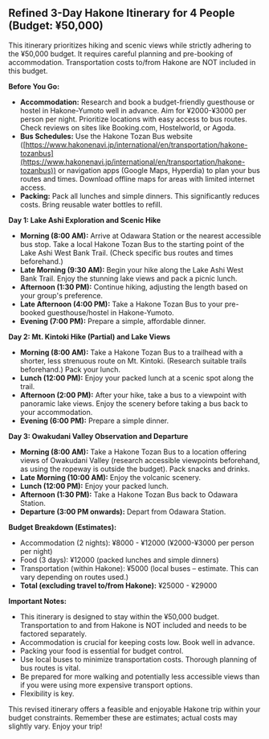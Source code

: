 ## Refined 3-Day Hakone Itinerary for 4 People (Budget: ¥50,000)

This itinerary prioritizes hiking and scenic views while strictly adhering to the ¥50,000 budget.  It requires careful planning and pre-booking of accommodation.  Transportation costs to/from Hakone are NOT included in this budget.

**Before You Go:**

* **Accommodation:**  Research and book a budget-friendly guesthouse or hostel in Hakone-Yumoto well in advance. Aim for ¥2000-¥3000 per person per night.  Prioritize locations with easy access to bus routes. Check reviews on sites like Booking.com, Hostelworld, or Agoda.
* **Bus Schedules:** Use the Hakone Tozan Bus website ([https://www.hakonenavi.jp/international/en/transportation/hakone-tozanbus](https://www.hakonenavi.jp/international/en/transportation/hakone-tozanbus)) or navigation apps (Google Maps, Hyperdia) to plan your bus routes and times.  Download offline maps for areas with limited internet access.
* **Packing:** Pack all lunches and simple dinners. This significantly reduces costs.  Bring reusable water bottles to refill.

**Day 1: Lake Ashi Exploration and Scenic Hike**

* **Morning (8:00 AM):** Arrive at Odawara Station or the nearest accessible bus stop. Take a local Hakone Tozan Bus to the starting point of the Lake Ashi West Bank Trail. (Check specific bus routes and times beforehand.)
* **Late Morning (9:30 AM):** Begin your hike along the Lake Ashi West Bank Trail.  Enjoy the stunning lake views and pack a picnic lunch.
* **Afternoon (1:30 PM):** Continue hiking, adjusting the length based on your group's preference.
* **Late Afternoon (4:00 PM):** Take a Hakone Tozan Bus to your pre-booked guesthouse/hostel in Hakone-Yumoto.
* **Evening (7:00 PM):** Prepare a simple, affordable dinner.

**Day 2: Mt. Kintoki Hike (Partial) and Lake Views**

* **Morning (8:00 AM):** Take a Hakone Tozan Bus to a trailhead with a shorter, less strenuous route on Mt. Kintoki.  (Research suitable trails beforehand.)  Pack your lunch.
* **Lunch (12:00 PM):** Enjoy your packed lunch at a scenic spot along the trail.
* **Afternoon (2:00 PM):**  After your hike, take a bus to a viewpoint with panoramic lake views.  Enjoy the scenery before taking a bus back to your accommodation.
* **Evening (6:00 PM):** Prepare a simple dinner.

**Day 3: Owakudani Valley Observation and Departure**

* **Morning (8:00 AM):** Take a Hakone Tozan Bus to a location offering views of Owakudani Valley (research accessible viewpoints beforehand, as using the ropeway is outside the budget).  Pack snacks and drinks.
* **Late Morning (10:00 AM):** Enjoy the volcanic scenery.
* **Lunch (12:00 PM):** Enjoy your packed lunch.
* **Afternoon (1:30 PM):** Take a Hakone Tozan Bus back to Odawara Station.
* **Departure (3:00 PM onwards):** Depart from Odawara Station.


**Budget Breakdown (Estimates):**

* Accommodation (2 nights): ¥8000 - ¥12000 (¥2000-¥3000 per person per night)
* Food (3 days): ¥12000 (packed lunches and simple dinners)
* Transportation (within Hakone): ¥5000 (local buses – estimate. This can vary depending on routes used.)
* **Total (excluding travel to/from Hakone):** ¥25000 - ¥29000

**Important Notes:**

* This itinerary is designed to stay within the ¥50,000 budget.  Transportation to and from Hakone is NOT included and needs to be factored separately.
* Accommodation is crucial for keeping costs low. Book well in advance.
* Packing your food is essential for budget control.
* Use local buses to minimize transportation costs.  Thorough planning of bus routes is vital.
* Be prepared for more walking and potentially less accessible views than if you were using more expensive transport options.
* Flexibility is key.

This revised itinerary offers a feasible and enjoyable Hakone trip within your budget constraints.  Remember these are estimates; actual costs may slightly vary.  Enjoy your trip!